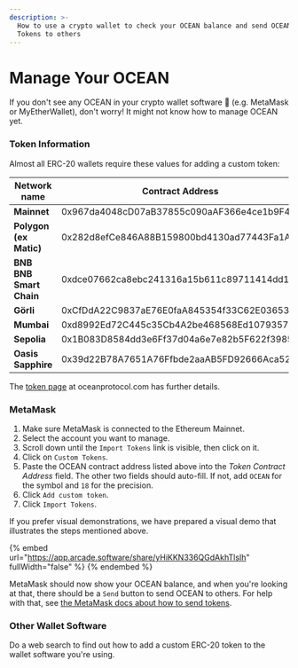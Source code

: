 ```yaml
---
description: >-
  How to use a crypto wallet to check your OCEAN balance and send OCEAN
  Tokens to others
---
```


# Manage Your OCEAN

If you don't see any OCEAN in your crypto wallet software 🔎 (e.g. MetaMask or MyEtherWallet), don't worry! It might not know how to manage OCEAN yet.

### Token Information

Almost all ERC-20 wallets require these values for adding a custom token:

<table data-full-width="false">
   <thead>
      <tr>
         <th width="161">Network name</th>
         <th width="444">Contract Address</th>
         <th width="105">Symbol</th>
         <th>Decimals</th>
      </tr>
   </thead>
   <tbody>
      <tr>
         <td><strong>Mainnet</strong></td>
         <td>0x967da4048cD07aB37855c090aAF366e4ce1b9F48</td>
         <td>OCEAN</td>
         <td>18</td>
      </tr>
      <tr>
         <td><strong>Polygon</strong><br><strong>(ex Matic)</strong></td>
         <td>0x282d8efCe846A88B159800bd4130ad77443Fa1A1</td>
         <td>mOCEAN</td>
         <td>18</td>
      </tr>
      <tr>
         <td><strong>BNB</strong><br><strong>BNB Smart Chain</strong></td>
         <td>0xdce07662ca8ebc241316a15b611c89711414dd1a</td>
         <td>OCEAN</td>
         <td>18</td>
      </tr>
      <tr>
         <td><strong>Görli</strong></td>
         <td>0xCfDdA22C9837aE76E0faA845354f33C62E03653a</td>
         <td>OCEAN</td>
         <td>18</td>
      </tr>
      <tr>
         <td><strong>Mumbai</strong></td>
         <td>0xd8992Ed72C445c35Cb4A2be468568Ed1079357c8</td>
         <td>OCEAN</td>
         <td>18</td>
      </tr>
      <tr>
         <td><strong>Sepolia</strong></td>
         <td>0x1B083D8584dd3e6Ff37d04a6e7e82b5F622f3985</td>
         <td>OCEAN</td>
         <td>18</td>
      </tr>
      <tr>
         <td><strong>Oasis Sapphire</strong></td>
         <td>0x39d22B78A7651A76Ffbde2aaAB5FD92666Aca520</td>
         <td>OCEAN</td>
         <td>18</td>
      </tr>
   </tbody>
</table>

The [token page](https://oceanprotocol.com/token) at oceanprotocol.com has further details.

### MetaMask

1. Make sure MetaMask is connected to the Ethereum Mainnet.
2. Select the account you want to manage.
3. Scroll down until the `Import Tokens` link is visible, then click on it.
4. Click on `Custom Tokens`.
5. Paste the OCEAN contract address listed above into the _Token Contract Address_ field. The other two fields should auto-fill. If not, add `OCEAN` for the symbol and `18` for the precision.
6. Click `Add custom token`.
7. Click `Import Tokens`.

If you prefer visual demonstrations, we have prepared a visual demo that illustrates the steps mentioned above.

{% embed url="https://app.arcade.software/share/yHiKKN336QGdAkhTlsIh" fullWidth="false" %}
{% endembed %}

MetaMask should now show your OCEAN balance, and when you're looking at that, there should be a `Send` button to send OCEAN to others. For help with that, see [the MetaMask docs about how to send tokens](https://metamask.zendesk.com/hc/en-us/articles/360015488931-How-to-Send-Tokens).

### Other Wallet Software

Do a web search to find out how to add a custom ERC-20 token to the wallet software you're using.
